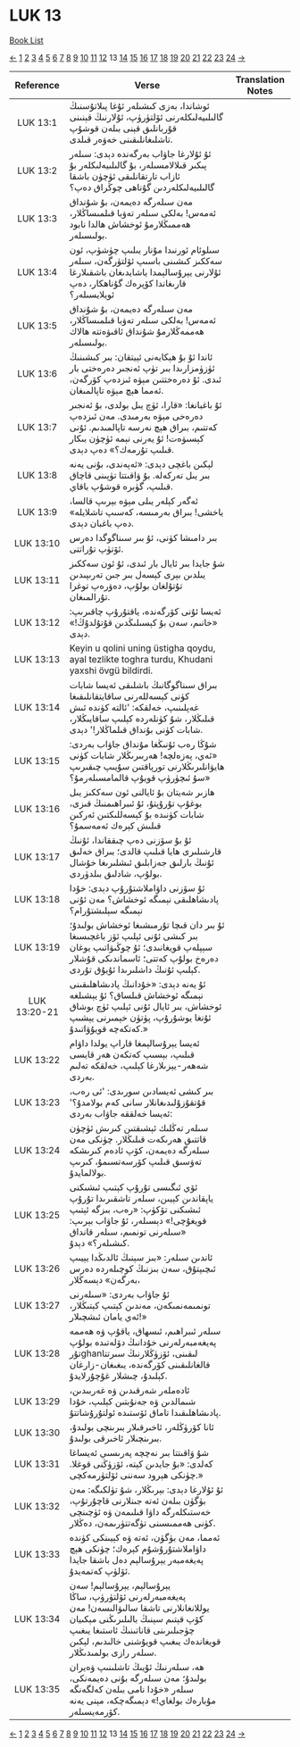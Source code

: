 # LUK 13
[Book List](../README.md)

[<-](./chapter_12.md) [1](./chapter_1.md) [2](./chapter_2.md) [3](./chapter_3.md) [4](./chapter_4.md) [5](./chapter_5.md) [6](./chapter_6.md) [7](./chapter_7.md) [8](./chapter_8.md) [9](./chapter_9.md) [10](./chapter_10.md) [11](./chapter_11.md) [12](./chapter_12.md) 13 [14](./chapter_14.md) [15](./chapter_15.md) [16](./chapter_16.md) [17](./chapter_17.md) [18](./chapter_18.md) [19](./chapter_19.md) [20](./chapter_20.md) [21](./chapter_21.md) [22](./chapter_22.md) [23](./chapter_23.md) [24](./chapter_24.md) [->](./chapter_14.md)

| Reference | Verse | Translation Notes |
|:---------:|-------|-------------------|
|LUK 13:1|ئوشاندا، بەزى كىشىلەر ئۇغا پىلاتۇسنىڭ گالىلىيەلىكلەرنى ئۆلتۈرۈپ، ئۇلارنىڭ قېنىنى قۇربانلىق قېنى بىلەن قوشۇپ تاشلىغانلىقىنى خەۋەر قىلدى.||
|LUK 13:2|ئۇ ئۇلارغا جاۋاب بەرگەندە دېدى: سىلەر پىكىر قىلالامسىلەر، بۇ گالىلىيەلىكلەر بۇ ئازاب تارتقانلىقى ئۈچۈن باشقا گالىلىيەلىكلەردىن گۇناھى چوڭراق دەپ؟||
|LUK 13:3|مەن سىلەرگە دەيمەن، بۇ شۇنداق ئەمەس! بەلكى سىلەر تەۋبا قىلمىساڭلار، ھەممىڭلارمۇ ئوخشاش ھالدا نابود بولىسىلەر.||
|LUK 13:4|سىلوئام ئورنىدا مۇنار يىلىپ چۈشۈپ، ئون سەككىز كىشىنى باسىپ ئۆلتۈرگەن، سىلەر ئۇلارنى يېرۇسالېمدا ياشايدىغان باشقىلارغا قارىغاندا كۆپرەك گۇناھكار، دەپ ئويلايسىلەر؟||
|LUK 13:5|مەن سىلەرگە دەيمەن، بۇ شۇنداق ئەمەس! بەلكى سىلەر تەۋبا قىلمىساڭلار، ھەممەڭلارمۇ شۇنداق ئاقىۋەتتە ھالاك بولىسىلەر.||
|LUK 13:6|ئاندا ئۇ بۇ ھېكايەنى ئېيتقان: بىر كىشىنىڭ ئۈزۈمزارىدا بىر تۈپ ئەنجىر دەرەختى بار ئىدى. ئۇ دەرەختتىن مېۋە ئىزدەپ كۆرگەن، ئەمما ھېچ مېۋە تاپالمىغان.||
|LUK 13:7|ئۇ باغبانغا: «قارا، ئۈچ يىل بولدى، بۇ ئەنجىر دەرەخى مېۋە بەرمىدى. مەن ئىزدەپ كەتتىم، بىراق ھېچ نەرسە تاپالمىدىم. ئۇنى كېسىۋەت! ئۇ يەرنى نېمە ئۈچۈن بىكار قىلىپ تۇرمەك؟» دەپ دېدى.||
|LUK 13:8|لېكىن باغچى دېدى: «ئەپەندى، بۇنى يەنە بىر يىل تەركەلە. بۇ ۋاقىتتا تۈپىنى قاچاق قىلىپ، گۈبرە قوشۇپ باقاي.||
|LUK 13:9|ئەگەر كېلەر يىلى مېۋە بېرىپ قالسا، ياخشى! بىراق بەرمىسە، كەسىپ تاشلايلە» دەپ باغبان دېدى.||
|LUK 13:10|بىر دامىشا كۈنى، ئۇ بىر سىناگوگدا دەرس ئۆتۈپ تۇراتتى.||
|LUK 13:11|شۇ جايدا بىر ئايال بار ئىدى، ئۇ ئون سەككىز يىلدىن بېرى كېسەل بىر جىن تەرىپىدىن تۇتۇلغان بولۇپ، دەۋرەپ توغرا تۇرالمىغان.||
|LUK 13:12|ئەيسا ئۇنى كۆرگەندە، ياقتۇرۇپ چاقىرىپ: «خانىم، سەن بۇ كېسىلىڭدىن قۇتۇلدۇڭ!» دېدى.||
|LUK 13:13|Keyin u qolini uning üstigha qoydu, ayal tezlikte toghra turdu, Khudani yaxshi övgü bildirdi.||
|LUK 13:14|بىراق سىناگوگانىڭ باشلىقى ئەيسا شابات كۈنى كېسەللەرنى ساقايتقانلىقىغا غەپلىنىپ، خەلقكە: 'ئالتە كۈندە ئىش قىلىڭلار، شۇ كۈنلەردە كېلىپ ساقايىڭلار، شابات كۈنى بۇنداق قىلماڭلار!' دېدى.||
|LUK 13:15|شۇڭا رەب ئۇنىڭغا مۇنداق جاۋاب بەردى: «ئەي، پەزەلچە! ھەربىرىڭلار شابات كۈنى ھايۋانلىرىڭلارنى تورپاقتىن سۇيىپ چىقىرىپ سۇ ئىچۈرۈپ قويۇپ قالمامسىلەرمۇ؟»||
|LUK 13:16|ھازىر شەيتان بۇ ئايالنى ئون سەككىز يىل بوغۇپ تۇرۇپتۇ، ئۇ ئىبراھىمنىڭ قىزى، شابات كۈنىدە بۇ كېسەللىكتىن ئەركىن قىلىش كېرەك ئەمەسمۇ؟||
|LUK 13:17|ئۇ بۇ سۆزنى دەپ چىققاندا، ئۇنىڭ قارشىلىرى ھايا قىلىپ قالدى؛ بىراق خەلىق ئۇنىڭ بارلىق جەزابلىق ئىشلىرىغا خۇشال بولۇپ، شادلىق بىلدۈردى.||
|LUK 13:18|ئۇ سۆزنى داۋاملاشتۇرۇپ دېدى: خۇدا پادىشاھلىقى نېمىگە ئوخشاش؟ مەن ئۇنى نېمىگە سېلىشتۇرام؟||
|LUK 13:19|ئۇ بىر دان قىچا تۇرمىشىغا ئوخشاش بولىدۇ؛ بىر كىشى ئۇنى ئېلىپ ئۆز باغچىسىغا سېپلەپ قويغانىدى؛ ئۇ چوڭىۋاتىپ يوغان دەرەخ بولۇپ كەتتى؛ ئاسماندىكى قۇشلار كېلىپ ئۇنىڭ داشلىرىدا ئۇيۇق تۇردى.||
|LUK 13:20-21|ئۇ يەنە دېدى: «خۇدانىڭ پادىشاھلىقىنى نېمىگە ئوخشاش قىلساق؟ ئۇ يېشىلغە ئوخشاش، بىر ئايال ئۇنى ئېلىپ ئۈچ بوشاق ئۇنغا يوشۇرۇپ، پۈتۈن خېمىرنى يېشىپ كەتكەچە قويۇۋاتىدۇ.»||
|LUK 13:22|ئەيسا يېرۇسالېمغا قاراپ يولدا داۋام قىلىپ، بېسىپ كەتكەن ھەر قايسى شەھەر-يېزىلارغا كېلىپ، خەلقكە تەلىم بەردى.||
|LUK 13:23|بىر كىشى ئەيسادىن سورىدى: 'ئى رەب، قۇتقۇزۇلىدىغانلار سانى كەم بولامدۇ؟' ئەيسا خەلققە جاۋاب بەردى:||
|LUK 13:24|سىلەر تەڭلىك ئېشىقتىن كىرىش ئۈچۈن قاتتىق ھەرىكەت قىلىڭلار. چۈنكى مەن سىلەرگە دەيمەن، كۆپ ئادەم كىرىشكە تەۋسىق قىلىپ كۆرسەتسىمۇ، كىرىپ بولالمايدۇ.||
|LUK 13:25|ئۆي ئىگىسى تۇرۇپ كېتىپ ئىشىكنى ياپقاندىن كېيىن، سىلەر تاشقىرىدا تۇرۇپ ئىشىكنى تۆكۈپ: «رەب، بىزگە ئېتىپ قويغۇچى!» دېسىلەر، ئۇ جاۋاب بېرىپ: «سىلەرنى تونمىم، سىلەر قانداق كىشىلەر؟» دېدۇ.||
|LUK 13:26|ئاندىن سىلەر: «بىز سېنىڭ ئالدىڭدا يېيىپ ئىچىپتۇق، سەن بىزنىڭ كوچىلەردە دەرس بەرگەن» دېسەڭلار،||
|LUK 13:27|ئۇ جاۋاب بەردى: «سىلەرنى تونمىمەنمىكەن، مەندىن كېتىپ كېتىڭلار، ئەي يامان ئىشچىلار!»||
|LUK 13:28|سىلەر ئىبراھىم، ئىسھاق، ياقۇپ ۋە ھەممە پەيغەمبەرلەرنى خۇدانىڭ دۆلەتىدە بولۇپ تۇرghanلىقىنى، ئۆزۈڭلارنىڭ سىرتتا قالغانلىقىنى كۆرگەندە، يىغىغان-زارغان كېلىدۇ، چىشلار غۇچۇرلايدۇ.||
|LUK 13:29|ئادەملەر شەرقىدىن ۋە غەربىدىن، شىمالدىن ۋە جەنۇبتىن كېلىپ، خۇدا پادىشاھلىقىدا تاماق ئۆستىدە ئولتۇرۇشاتتۇ.||
|LUK 13:30|ئانا كۆرۈڭلەر، ئاخىرقىلار بىرىنچى بولىدۇ، بىرىنچىلار ئاخىرقى بولىدۇ.||
|LUK 13:31|شۇ ۋاقىتتا بىر نەچچە پەرىسىي ئەيساغا كەلدى: «بۇ جايدىن كېتە، ئۆزۈڭنى قوغلا. چۈنكى ھېرود سەننى ئۆلتۈرمەكچى.»||
|LUK 13:32|ئۇ ئۇلارغا دېدى: بېرىڭلار، شۇ تۈلكىگە: مەن بۈگۈن بىلەن ئەتە جىنلارنى قاچۇرتۇپ، خەستىكلەرگە داۋا قىلىمەن ۋە ئۈچىنچى كۈنى ھەممىسىنى تۈگەتتۈرىمەن، دەڭلار.||
|LUK 13:33|ئەمما، مەن بۈگۈن، ئەتە ۋە كېيىنكى كۈندە داۋاملاشتۇرۇشۇم كېرەك؛ چۈنكى ھېچ پەيغەمبەر يېرۇسالېم دەل باشقا جايدا ئۆلۈپ كەتمەيدۇ.||
|LUK 13:34|يېرۇسالېم، يېرۇسالېم! سەن پەيغەمبەرلەرنى ئۆلتۈرۈپ، ساڭا يوللانغانلارنى تاشقا سالىۋالىسەن! مەن كۆپ قېتىم سېنىڭ بالىلىرىڭنى مېكىيان چۈجىلىرىنى قاناتىنىڭ ئاستىغا يىغىپ قويغاندەك يىغىپ قويۇشنى خالىدىم، لېكىن سىلەر رازى بولمىدىڭلار.||
|LUK 13:35|ھە، سىلەرنىڭ ئۇيىڭ تاشلىنىپ ۋەيران بولىدۇ؛ مەن سىلەرگە بۇنى دەيمەنكى، سىلەر «خۇدا نامى بىلەن كەلگەنگە مۇبارەك بولغاي!» دېمىگەچكە، مېنى يەنە كۆرمەيسىلەر.||


[<-](./chapter_12.md) [1](./chapter_1.md) [2](./chapter_2.md) [3](./chapter_3.md) [4](./chapter_4.md) [5](./chapter_5.md) [6](./chapter_6.md) [7](./chapter_7.md) [8](./chapter_8.md) [9](./chapter_9.md) [10](./chapter_10.md) [11](./chapter_11.md) [12](./chapter_12.md) 13 [14](./chapter_14.md) [15](./chapter_15.md) [16](./chapter_16.md) [17](./chapter_17.md) [18](./chapter_18.md) [19](./chapter_19.md) [20](./chapter_20.md) [21](./chapter_21.md) [22](./chapter_22.md) [23](./chapter_23.md) [24](./chapter_24.md) [->](./chapter_14.md)